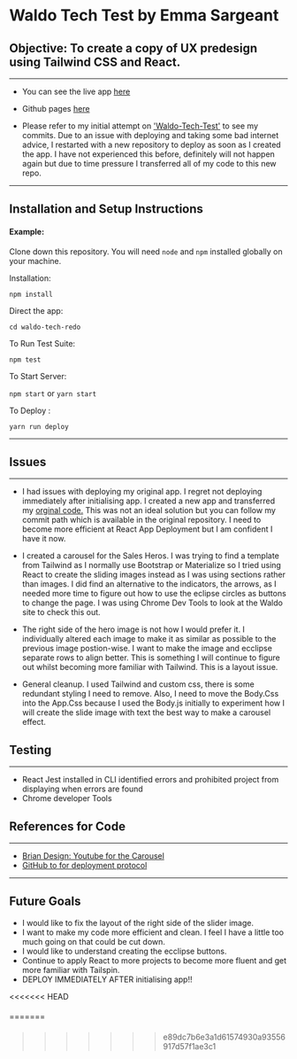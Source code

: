 # Waldo Tech Test by Emma Sargeant

## Objective: To create a copy of UX predesign using Tailwind CSS and React.
---

* You can see the live app [here](https://emmasarge.github.io/waldo-tech-redo/)
* Github pages [here](https://github.com/emmasarge/waldo-tech-redo)

* Please refer to my initial attempt on ['Waldo-Tech-Test'](https://github.com/emmasarge/waldo-tech-test) to see my commits. Due to an issue with deploying and taking some bad internet advice, I restarted with a new repository to deploy as soon as I created the app. I have not experienced this before, definitely will not happen again but due to time pressure I transferred all of my code to this new repo.


---
## Installation and Setup Instructions

#### Example:  

Clone down this repository. You will need `node` and `npm` installed globally on your machine.  

Installation:

`npm install`  

Direct the app:

`cd waldo-tech-redo`

To Run Test Suite:  

`npm test`  

To Start Server:

`npm start` or `yarn start` 

To Deploy :

`yarn run deploy`

 

---

## Issues
---
* I had issues with deploying my original app. I regret not deploying immediately after initialising app. I created a new app and transferred my [orginal code.](https://github.com/emmasarge/waldo-tech-test) This was not an ideal solution but you can follow my commit path which is available in the original repository. I need to become more efficient at React App Deployment but I am confident I have it now. 

* I created a carousel for the Sales Heros. I was trying to find a template from Tailwind as I normally use Bootstrap or Materialize so I tried using React to create the sliding images instead as I was using sections rather than images. I did find an alternative to the indicators, the arrows, as I needed more time to figure out how to use the eclipse circles as buttons to change the page. I was using Chrome Dev Tools to look at the Waldo site to check this out.

* The right side of the hero image is not how I would prefer it. I individually altered each image to make it as similar as possible to the previous image postion-wise. I want to make the image and ecclipse separate rows to align better. This is something I will continue to figure out whilst becoming more familiar with Tailwind. This is a layout issue. 

* General cleanup. I used Tailwind and custom css, there is some redundant styling I need to remove. Also, I need to move the Body.Css into the App.Css because I used the Body.js initially to experiment how I will create the slide image with text the best way to make a carousel effect. 


## Testing 
---
* React Jest installed in CLI identified errors and prohibited project from displaying when errors are found
* Chrome developer Tools



## References for Code
---

* [Brian Design: Youtube for the Carousel](https://www.youtube.com/watch?v=l1MYfu5YWHc)
* [GitHub to for deployment protocol](https://github.com/gitname/react-gh-pages)


---
## Future Goals
* I would like to fix the layout of the right side of the slider image.
* I want to make my code more efficient and clean. I feel I have a little too much going on that could be cut down.
* I would like to understand creating the ecclipse buttons.
* Continue to apply React to more projects to become more fluent and get more familiar with Tailspin.
* DEPLOY IMMEDIATELY AFTER initialising app!!


<<<<<<< HEAD
#### 
=======
#### 
>>>>>>> e89dc7b6e3a1d61574930a93556917d57f1ae3c1
